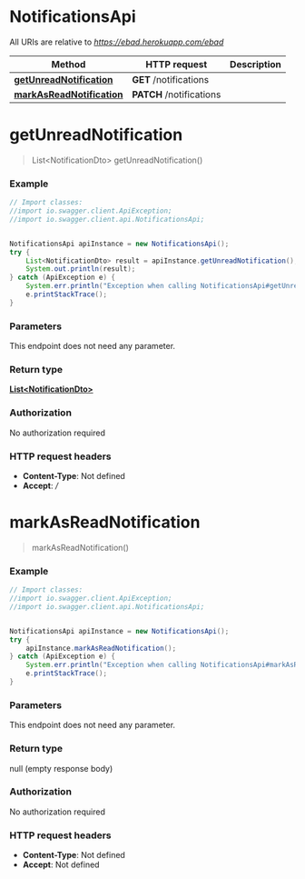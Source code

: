 # NotificationsApi

All URIs are relative to *https://ebad.herokuapp.com/ebad*

Method | HTTP request | Description
------------- | ------------- | -------------
[**getUnreadNotification**](NotificationsApi.md#getUnreadNotification) | **GET** /notifications | 
[**markAsReadNotification**](NotificationsApi.md#markAsReadNotification) | **PATCH** /notifications | 

<a name="getUnreadNotification"></a>
# **getUnreadNotification**
> List&lt;NotificationDto&gt; getUnreadNotification()



### Example
```java
// Import classes:
//import io.swagger.client.ApiException;
//import io.swagger.client.api.NotificationsApi;


NotificationsApi apiInstance = new NotificationsApi();
try {
    List<NotificationDto> result = apiInstance.getUnreadNotification();
    System.out.println(result);
} catch (ApiException e) {
    System.err.println("Exception when calling NotificationsApi#getUnreadNotification");
    e.printStackTrace();
}
```

### Parameters
This endpoint does not need any parameter.

### Return type

[**List&lt;NotificationDto&gt;**](NotificationDto.md)

### Authorization

No authorization required

### HTTP request headers

 - **Content-Type**: Not defined
 - **Accept**: */*

<a name="markAsReadNotification"></a>
# **markAsReadNotification**
> markAsReadNotification()



### Example
```java
// Import classes:
//import io.swagger.client.ApiException;
//import io.swagger.client.api.NotificationsApi;


NotificationsApi apiInstance = new NotificationsApi();
try {
    apiInstance.markAsReadNotification();
} catch (ApiException e) {
    System.err.println("Exception when calling NotificationsApi#markAsReadNotification");
    e.printStackTrace();
}
```

### Parameters
This endpoint does not need any parameter.

### Return type

null (empty response body)

### Authorization

No authorization required

### HTTP request headers

 - **Content-Type**: Not defined
 - **Accept**: Not defined

